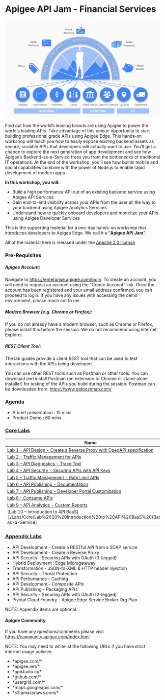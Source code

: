 # Apigee API Jam - Financial Services

![](./header.png)

Find out how the world’s leading brands are using Apigee to power the world’s
leading APIs. Take advantage of this unique opportunity to start building
professional ­grade APIs using Apigee Edge. This hands-on workshop will teach
you how to easily expose existing backend assets as secure, scalable APIs that
developers will actually want to use. You’ll get a chance to explore the next
generation of app development and see how Apigee’s Backend­-as-­a-­Service
frees you from the bottlenecks of traditional IT operations. At the end of the
workshop, you’ll see how built­in mobile and social capabilities combine with the
power of Node.js to enable rapid development of modern apps.

**In this workshop, you will:**
* Build a high­ performance API out of an existing backend service using Apigee API Services
* Gain end­-to-­end visibility across your APIs from the user all the way to your backend using Apigee Analytics Services
* Understand how to quickly onboard developers and monetize your APIs using Apigee Developer Services


This is the supporting material for a one-day hands-on workshop that introduces developers to  Apigee Edge. We call it a "**Apigee API Jam**".

All of the material here is released under the [Apache 2.0 license](./LICENSE.md)


### Pre-Requisites 

##### Apigee Account:
Navigate to https://enterprise.apigee.com/login. To create an account, you will need to request an account using the “Create Account” link. Once the account has been registered and your email address confirmed, you can proceed to login. If you have any issues with accessing the demo environment, please reach out to me.

##### Modern Browser (e.g. Chrome or Firefox):
If you do not already have a modern browser, such as Chrome or Firefox, please install this before the session. We do not recommend using Internet Explorer.

##### REST Client Tool:
The lab guides provide a client REST tool that can be used to test interactions with the APIs being developed.

You can use other REST tools such as Postman or other tools. You can download and install Postman (an extension to Chrome or stand-alone installer) for testing of the APIs you build during the session. 
Postman can be downloaded from: https://www.getpostman.com/


### Agenda
* A brief presentation : 15 mins
* Product Demo : 60 mins


### [Core Labs](./Labs/Core) 

| Name                                                                                                                                                                                                                      | Duration  |
|-------------------------------------------------------------------------------------------------------------------------------|---------      |
| [Lab 1 – API Design - Create a Reverse Proxy with OpenAPI specification](./Labs/Core/Lab%201%20-%20Design%20and%20Build%20a%20simple%20API%20Proxy)   | 35 mins   |
| [Lab 2 – Traffic Management for APIs](./Labs/Core/Lab%202%20-%20Traffic%20Management%20for%20APIs)                                     | 30 mins   |
| [Lab 3 – API Diagnostics - Trace Tool](./Labs/Core/Lab%203%20API%20Diagnostics%20-%20Throttle%20APIs)                                  | 20 mins   |
| [Lab 4 – API Security - Securing APIs with API Keys](./Labs/Core/Lab%204%20API%20Security%20-%20Securing%20APIs%20with%20API%20Keys)   | 30 mins   |
| [Lab 5 – Traffic Management - Rate Limit APIs](./Labs/Core/Lab%205%20Traffic%20Management%20-%20Rate%20Limit%20APIs)                   | 20 mins   |
| [Lab 6 – API Publishing - Documentation](./Labs/Core/Lab%206%20API%20Publishing%20-%20Documentation)                                   | 15 mins   |
| [Lab 7 – API Publishing - Developer Portal Customization](./Labs/Core/Lab%207%20API%20Publishing%20-%20Developer%20Portal%20Customization) | 30 mins   |
| [Lab 8 – Consume APIs](./Labs/Core/Lab%208%20Consume%20APIs)                                                                           | 20 mins   |
| [Lab 9 – API Analytics - Custom Reports](./Labs/Core/Lab%209%20API%20Analytics%20-%20Custom%20Reports)                                 | 20 mins   |
| [Lab 10 – Introduction to API BaaS](./Labs/Core/Lab%2010%20Introduction%20to%20API%20BaaS%20(Backend-as-a-Service)      | 30 mins       |

### [Appendix Labs](./Labs/Appendix)
* API Development - Create a RESTful API from a SOAP service
* API Development - Create a Reverse Proxy
* API Security - Securing APIs with OAuth (3-legged)
* Hybrid Deployment : Edge Microgateway
* Transformation - JSON-to-XML & HTTP header injection
* API Security - Threat Protection
* API Performance - Caching
* API Development - Composite APIs
* API Publishing - Packaging APIs
* API Security - Securing APIs with OAuth (2-legged)
* Pivotal Cloud Foundry - Apigee Edge Service Broker Org Plan

NOTE: Appendix items are optional.

#### Apigee Community 
If you have any questions/comments please visit https://community.apigee.com/index.html


NOTE: You may need to whitelist the following URLs if you have strict internet usage policies:
* \*apigee.com/\*
* \*apigee.net/\*
* \*apistudio.io/\*
* \*github.com/\*
* \*usergrid.com/\*
* \*maps.googleapis.com/\*
* \*s3.amazonaws.com/\*




